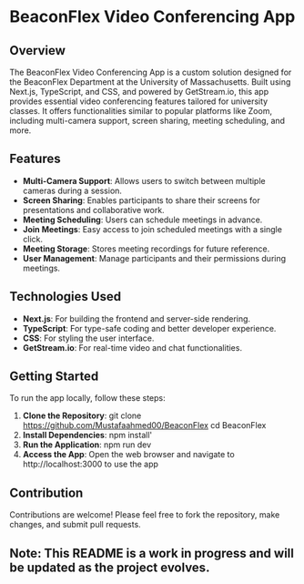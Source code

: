 # BeaconFlex Video Conferencing App

## Overview
The BeaconFlex Video Conferencing App is a custom solution designed for the BeaconFlex Department at the University of Massachusetts. Built using Next.js, TypeScript, and CSS, and powered by GetStream.io, this app provides essential video conferencing features tailored for university classes. It offers functionalities similar to popular platforms like Zoom, including multi-camera support, screen sharing, meeting scheduling, and more.

## Features
- **Multi-Camera Support**: Allows users to switch between multiple cameras during a session.
- **Screen Sharing**: Enables participants to share their screens for presentations and collaborative work.
- **Meeting Scheduling**: Users can schedule meetings in advance.
- **Join Meetings**: Easy access to join scheduled meetings with a single click.
- **Meeting Storage**: Stores meeting recordings for future reference.
- **User Management**: Manage participants and their permissions during meetings.

## Technologies Used
- **Next.js**: For building the frontend and server-side rendering.
- **TypeScript**: For type-safe coding and better developer experience.
- **CSS**: For styling the user interface.
- **GetStream.io**: For real-time video and chat functionalities.

## Getting Started
To run the app locally, follow these steps:

1. **Clone the Repository**: 
   git clone https://github.com/Mustafaahmed00/BeaconFlex
   cd BeaconFlex
2. **Install Dependencies**:
   npm install'
3. **Run the Application**:
   npm run dev
4. **Access the App**:
   Open the web browser and navigate to http://localhost:3000 to use the app

## Contribution 
Contributions are welcome! Please feel free to fork the repository, make changes, and submit pull requests.

## Note: This README is a work in progress and will be updated as the project evolves.

